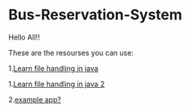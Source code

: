 # Bus-Reservation-System
Hello All!!

These are the resourses you can use:

1.[Learn file handling in java](https://www.youtube.com/watch?v=kaKAYZFbl48)

1.[Learn file handling in java 2](https://www.youtube.com/watch?v=Vy2l3lGAb2I)

2.[example app?](https://copyassignment.com/space-invaders-game-using-python/)
